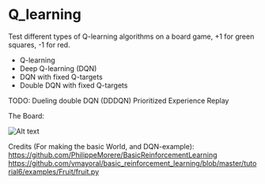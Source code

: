 # Q_learning
Test different types of Q-learning algorithms on a board game, +1 for green squares, -1 for red. 
- Q-learning
- Deep Q-learning (DQN)
- DQN with fixed Q-targets
- Double DQN with fixed Q-targets

TODO: 
Dueling double DQN (DDDQN)
Prioritized Experience Replay

The Board:

![Alt text](Q_learning/Pics/img.jpg?raw=true "Board")



Credits (For making the basic World, and DQN-example): 
https://github.com/PhilippeMorere/BasicReinforcementLearning
https://github.com/vmayoral/basic_reinforcement_learning/blob/master/tutorial6/examples/Fruit/fruit.py
